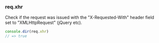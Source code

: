 <h3 id='req.xhr'>req.xhr</h3>

Check if the request was issued with the "X-Requested-With"
header field set to "XMLHttpRequest" (jQuery etc).

```js
console.dir(req.xhr)
// => true
```
